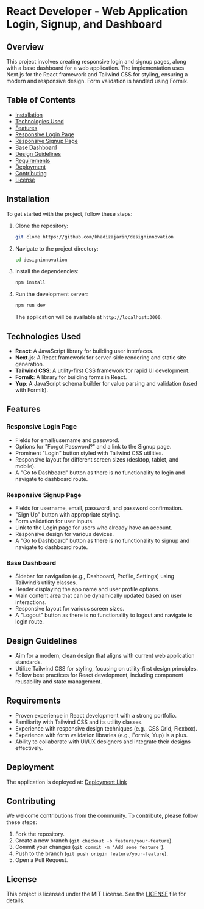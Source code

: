 # React Developer - Web Application Login, Signup, and Dashboard

## Overview
This project involves creating responsive login and signup pages, along with a base dashboard for a web application. The implementation uses Next.js for the React framework and Tailwind CSS for styling, ensuring a modern and responsive design. Form validation is handled using Formik.

## Table of Contents
- [Installation](#installation)
- [Technologies Used](#technologies-used)
- [Features](#features)
- [Responsive Login Page](#responsive-login-page)
- [Responsive Signup Page](#responsive-signup-page)
- [Base Dashboard](#base-dashboard)
- [Design Guidelines](#design-guidelines)
- [Requirements](#requirements)
- [Deployment](#deployment)
- [Contributing](#contributing)
- [License](#license)

## Installation
To get started with the project, follow these steps:

1. Clone the repository:
   ```sh
   git clone https://github.com/khadizajarin/designinnovation
   ```

2. Navigate to the project directory:
   ```sh
   cd designinnovation
   ```

3. Install the dependencies:
   ```sh
   npm install
   ```

4. Run the development server:
   ```sh
   npm run dev
   ```

   The application will be available at `http://localhost:3000`.

## Technologies Used
- **React**: A JavaScript library for building user interfaces.
- **Next.js**: A React framework for server-side rendering and static site generation.
- **Tailwind CSS**: A utility-first CSS framework for rapid UI development.
- **Formik**: A library for building forms in React.
- **Yup**: A JavaScript schema builder for value parsing and validation (used with Formik).

## Features
### Responsive Login Page
- Fields for email/username and password.
- Options for "Forgot Password?" and a link to the Signup page.
- Prominent "Login" button styled with Tailwind CSS utilities.
- Responsive layout for different screen sizes (desktop, tablet, and mobile).
- A "Go to Dashboard" button as there is no functionality to login and navigate to dashboard route.

### Responsive Signup Page
- Fields for username, email, password, and password confirmation.
- "Sign Up" button with appropriate styling.
- Form validation for user inputs.
- Link to the Login page for users who already have an account.
- Responsive design for various devices.
- A "Go to Dashboard" button as there is no functionality to signup and navigate to dashboard route.

### Base Dashboard
- Sidebar for navigation (e.g., Dashboard, Profile, Settings) using Tailwind’s utility classes.
- Header displaying the app name and user profile options.
- Main content area that can be dynamically updated based on user interactions.
- Responsive layout for various screen sizes.
- A "Logout" button as there is no functionality to logout and navigate to login route.

## Design Guidelines
- Aim for a modern, clean design that aligns with current web application standards.
- Utilize Tailwind CSS for styling, focusing on utility-first design principles.
- Follow best practices for React development, including component reusability and state management.

## Requirements
- Proven experience in React development with a strong portfolio.
- Familiarity with Tailwind CSS and its utility classes.
- Experience with responsive design techniques (e.g., CSS Grid, Flexbox).
- Experience with form validation libraries (e.g., Formik, Yup) is a plus.
- Ability to collaborate with UI/UX designers and integrate their designs effectively.

## Deployment
The application is deployed at: [Deployment Link](https://design-innovation-internship-task.netlify.app/)

## Contributing
We welcome contributions from the community. To contribute, please follow these steps:

1. Fork the repository.
2. Create a new branch (`git checkout -b feature/your-feature`).
3. Commit your changes (`git commit -m 'Add some feature'`).
4. Push to the branch (`git push origin feature/your-feature`).
5. Open a Pull Request.

## License
This project is licensed under the MIT License. See the [LICENSE](LICENSE) file for details.